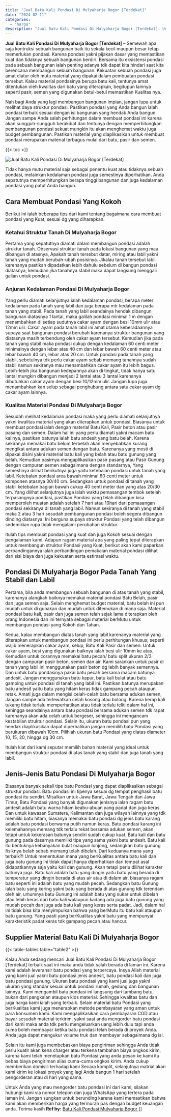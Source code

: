 ```yaml
---
title: "Jual Batu Kali Pondasi Di Mulyaharja Bogor [Terdekat]"
date: "2024-02-11"
categories: 
  - "harga"
description: "Jual Batu Kali Pondasi Di Mulyaharja Bogor [Terdekat]. Untuk Anda yang mau mengorder batu pondasi ini dari kami, silakan hubungi kami via nomor telepon dan j..."
---
```


**Jual Batu Kali Pondasi Di Mulyaharja Bogor \[Terdekat\]** – Semewah apa saja kontruksi sebuah bangunan baik itu sekala kecil maupun besar tetap memerlukan pondasi. Karena pondasi yakni pijakan dasar yang memastikan kuat dan tidaknya sebuah bangunan berdiri. Bersama itu eksistensi pondasi pada sebuah bangunan ialah penting adanya tdk dapat kita hindari saat kita berencana membangun sebuah bangunan. Kekuatan sebuah pondasi juga amat diatur oleh mutu material yang dipakai dalam pembuatan pondasi tersebut. Kalau material pondasinya berupa batu kali, tentunya amat ditentukan oleh kwalitas dari batu yang diterapkan, begitupun lainnya seperti pasir, semen yang digunakan betul-betul memastikan Kualitas nya.

Nah bagi Anda yang lagi membangun bangunan impian, jangan lupa untuk melihat daya struktur pondasi. Pastikan pondasi yang Anda bangun ialah pondasi terbaik sesuai dengan isi bangunan yang hendak Anda bangun. Jangan sampe Anda salah perhitungan dalam membuat pondasi ini karena akan sungguh-sungguh berakibat dan tentunya dengan memperhitungkan pembangunan pondasi sekuat mungkin itu akan menghemat waktu juga budget pembangunan. Pastikan material yang diaplikasikan untuk membuat pondasi merupakan material terbagus mulai dari batu, pasir dan semen.

{{< toc >}}

![Jual Batu Kali Pondasi Di Mulyaharja Bogor [Terdekat]](/images/jual-batu-kali-09.png)

Tidak hanya mutu material saja sebagai penentu kuat atau tidaknya sebuah pondasi, melainkan kedalaman pondasi juga semestinya diperhatikan. Anda sepatutnya memperhitungkan berapa tinggi bangunan dan juga kedalaman pondasi yang patut Anda bangun.

## Cara Membuat Pondasi Yang Kokoh

Berikut ini ialah beberapa tips dari kami tentang bagaimana cara membuat pondasi yang Kuat, sesuai dg yang diharapkan.

### Ketahui Struktur Tanah Di Mulyaharja Bogor

Pertama yang sepatutnya diamati dalam membangun pondasi adalah struktur tanah. Observasi struktur tanah pada lokasi bangunan yang mau dibangun di atasnya, Apakah tanah tersebut datar, miring atau labil yakni tanah yang mudah berubah-ubah posisinya. Jikalau tanah tersebut labil karenanya pastikan dipadatkan lebih dahulu sebelum di bangun pondasi diatasnya, kemudian jika tanahnya stabil maka dapat langsung menggali galian untuk pondasi.

### Anjuran Kedalaman Pondasi Di Mulyaharja Bogor

Yang perlu diamati selanjutnya ialah kedalaman pondasi, berapa meter kedalaman pada tanah yang labil dan juga berapa mtr kedalaman pada tanah yang stabil. Pada tanah yang labil seandainya hendak dibangun bangunan diatasnya 1 lantai, maka galilah pondasi minimal 1 m dengan menambahkan di setiap sudutnya cakar ayam dengan besi 10mm ulir atau 12mm ulir. Cakar ayam pada tanah labil ini amat utama keberadaannya supaya saat bangunan pondasi berubah karenanya struktur bangunan yang diatasnya masih terbendung oleh cakar ayam tersebut. Kemudian jika pada tanah yang stabil maka pondasi cukup dengan kedalaman 60 centi meter minimalnya dengan lebar atas 40 cm dan lebar bawah 60 centi meter atau lebar bawah 40 cm, lebar atas 20 cm. Untuk pondasi pada tanah yang stabil, sebetulnya tdk perlu cakar ayam sebab memang tanahnya sudah stabil namun sekiranya mau menambahkan cakar ayam itu lebih bagus. Lebih-lebih jika bangunan kedepannya akan di tingkat, tidak hanya satu lantai mungkin dibangun menjadi 2 lantai atau 3 lantai karenanya dibutuhkan cakar ayam dengan besi 10/12mm ulir. Jangan lupa juga menambahkan kan selup sebagai penghubung antara satu cakar ayam dg cakar ayam lainnya.

### Kualitas Material Pondasi Di Mulyaharja Bogor

Sesudah melihat kedalaman pondasi maka yang perlu diamati selanjutnya yakni kwalitas material yang akan diterapkan untuk pondasi. Biasanya untuk membuat pondasi ialah dengan material Batu Kali, Pasir beton atau pasir pasang dan semen. Dalam hal ini yang perlu diamati yakni macam batu kalinya, pastikan batunya ialah batu andesit yang batu belah. Karena sekiranya memakai batu belum terbelah akan menyebabkan kurang mengikat antara adukan semen dengan batu. Karenanya yang mesti di dipakai disini yakni material batu kali yang belah atau batu gunung yang belah. Kemudian pasirnya mengaplikasikan pasir pasang atau Pasir Gunung dengan campuran semen sebagaimana dengan standarnya, Yang semestinya dilihat berikutnya juga yaitu ketebalan pondasi untuk tanah yang labil. Ketebalan pondasi area bawah minimal 60 centi meter untuk komponen atasnya 30/40 cm. Sedangkan untuk pondasi di tanah yang stabil ketebalan bagian bawah cukup 40 centi meter dan yang atas 20/30 cm. Yang dilihat selanjutnya juga ialah waktu pemasangan tembok setelah terpasangnya pondasi, pastikan Pondasi yang telah dibangun bisa memperoleh muatan adalah setelah 7 hari atau 10hari dari pemasangan pondasi sekiranya di tanah yang labil. Namun sekiranya di tanah yang stabil maka 2 atau 3 hari sesudah pembangunan pondasi boleh segera dibangun dinding diatasnya. Ini berguna supaya struktur Pondasi yang telah dibangun sedemikian rupa tidak mengalami perubahan struktur.

Itulah tips membuat pondasi yang kuat dan juga Kokoh sesuai dengan pengalaman kami. Adapun ragam material apa yang paling tepat diterapkan untuk membangun struktur Pondasi yang Kuat, berikut akan kami paparkan perbandingannya ialah perbandingan pemakaian material pondasi dilihat dari sisi biaya dan juga kekuatan serta estimasi waktu.

## Pondasi Di Mulyaharja Bogor Pada Tanah Yang Stabil dan Labil

Pertama, bila anda membangun sebuah bangunan di atas tanah yang stabil, karenanya alangkah baiknya memakai material pondasi Batu Belah, pasir dan juga semen saja. Selain menghemat budget material, batu belah ini pun mudah untuk di gunakan dan mudah untuk ditemukan di mana saja. Material pondasi batu kali, pasir dan juga semen telah sejak lama diterapkan oleh orang Indonesia dan ini ternyata sebagai material berMutu untuk membangun pondasi yang Kokoh dan Tahan.

Kedua, kalau membangun diatas tanah yang labil karenanya material yang diterapkan untuk membangun pondasi ini perlu perhitungan khusus; seperti wajib menerapkan cakar ayam, selup, Batu Kali Pasir dan semen. Untuk cakar ayam, besi yang digunakan baiknya ialah besi ulir 10mm ke atas. Kemudian untuk corannya memakai batu pecah/ batu split ukuran 2/3 dengan campuran pasir beton, semen dan air. Kami sarankan untuk pasir di tanah yang labil ini menggunakan pasir beton dg lebih banyak semennya. Dan untuk batu pondasinya pakai batu pecah bersama macam batunya andesit. Jangan menggunakan batu kapur, batu kali bulat atau batu gamping untuk pondasi di tanah yang labil ini. Pastikan batunya merupakan batu andesit yaitu batu yang hitam keras tidak gampang pecah ataupun retak. Amati juga dalam mengisi celah-celah batu bersama adukan semen, Jangan sampe ada terlewatkan celah kosong atau bolong. Karena kerap kali tukang tidak terlalu memperhatikan atau tidak terlalu teliti dalam hal ini, sehingga seandainya antara batu pondasi bersama adukan semen tdk rapat karenanya akan ada celah untuk bergeser, sehingga ini mengancam kestabilan struktur pondasi. Selain itu, ukuran batu pondasi pun yang hendak diaplikasikan dapat diperhatikan jangan memilih batu Pondasi yang berukuran dibawah 10cm. Pilihlah ukuran batu Pondasi yang diatas diameter 10, 15, 20, hingga dg 30 cm.

Itulah kiat dari kami seputar memilih bahan material yang ideal untuk membangun struktur pondasi di atas tanah yang stabil dan juga tanah yang labil.

## Jenis-Jenis Batu Pondasi Di Mulyaharja Bogor

Biasanya banyak sekali tipe batu Pondasi yang dapat diaplikasikan sebagai struktur pondasi. Batu pondasi ini tipenya sesuai dg tempat penghasil batu pondasi itu sendiri. Misalkan untuk Jawa Barat, Jawa Tengah dan Jawa Timur, Batu Pondasi yang banyak digunakan jenisnya ialah ragam batu andesit adalah batu warna hitam keabu-abuan yang padat dan juga keras. Dan untuk kawasan Sumatera, Kalimantan dan juga wilayah lainnya yang tdk memiliki batu hitam, biasanya memakai batu pondasi dg jenis batu karang adalah batu pondasi berwarna putih namun keras. Batu pondasi karang ini kelemahannya memang tdk terlalu rekat bersama adukan semen, akan tetapi untuk kekerasan batunya sendiri sudah cukup kuat. Batu kali dan batu gunung pada dasarnya memiliki tipe yang sama yakni batu andesit. Batu kali itu bentuknya kebanyakan bulat maupun lonjong, sedangkan batu gunung fisiknya belah sebab memang telah dibelah. Dari keduanya mana yang terbaik?! Untuk menentukan mana yang berKualitas antara batu kali dan juga batu gunung ini tidak dapat hanya diperhatikan dari tempat asal didapatkannya saja yaitu kali dan gunung. Akan tetapi perlu dilihat karakter batunya juga. Batu kali adalah batu yang dingin yaitu batu yang berada di temperatur yang dingin berada di atas air atau di dalam air, biasanya ragam batu seperti ini adalah batu yang mudah pecah. Sedangkan batu Gunung ialah batu yang kering yakni batu yang berada di atas gunung tdk terendam oleh air, umumnya batu Gunung ini adalah batu yang sukar untuk dibelah atau lebih keras dari batu kali walaupun kadang ada juga batu gunung yang mudah pecah dan juga ada batu kali yang keras serta padat. Jadi, dalam hal ini tidak bisa kita menyimpulkan bahwa yang berMutu itu batu kali ataupun batu gunung. Yang pasti yang berKualitas yakni batu yang mempunyai karakteristik padat keras tdk gampang pecah atau hancur.

## Supplier Material Batu Kali Di Mulyaharja Bogor

{{< table-tables table="table2" >}}

Kalau Anda sedang mencari Jual Batu Kali Pondasi Di Mulyaharja Bogor \[Terdekat\] terbaik saat ini maka anda tidak salah berada di laman ini. Karena kami adalah leveransir batu pondasi yang terpercaya. Insya Allah material yang kami jual yakni batu pondasi jenis andesit, batu pondasi kali dan juga batu pondasi gunung. Ukuran batu pondasi yang kami jual juga yakni ukuran yang standar sesuai untuk pondasi rumah, gedung dan bangunan lainnya. Kami mengambil batu pondasi ini langsung dari tambang batu, bukan dari pangkalan ataupun kios material. Sehingga kwalitas batu dan juga harga kami ialah yang terbaik. Selain material batu Pondasi yang berKualitas kami juga menerapkan metode pembayaran yang aman untuk para konsumen kami. Kami mengaplikasikan cara pembayaran COD atau bayar sesudah material terkirim, yakni saat anda mengorder batu pondasi dari kami maka anda tdk perlu mengeluarkan uang lebih dulu tapi anda cuma boleh membayar ketika batu pondasi telah berada di proyek Anda. Anda juga dapat mengukur volume truk dan membayar sebagaimana dg isi.

Selain itu kami juga membebaskan biaya pengiriman sehingga Anda tidak perlu kuatir akan kena charger atau terkena tambahan biaya ongkos kirim, karena kami telah menetapkan batu Pondasi yang anda pesan ke kami itu bebas biaya pengiriman alias cuma-cuma ongkos kirim. Anda cukup memberikan domisili terhadap kami Secara komplit, selanjutnya matrial akan kami kirim ke lokasi proyek yang lagi Anda bangun 1 hari setelah pengorderan atau di hari yang sama.

Untuk Anda yang mau mengorder batu pondasi ini dari kami, silakan hubungi kami via nomor telepon dan juga WhatsApp yang tertera pada laman ini. Jangan sungkan untuk berunding karena kami memastikan bahwa kami akan memberikan harga yang termurah pas dengan budget keuangan anda. Terima kasih
**Ref by:** [Batu Kali Pondasi Mulyaharja Bogor []](https://id.wikipedia.org/wiki/Batu)
